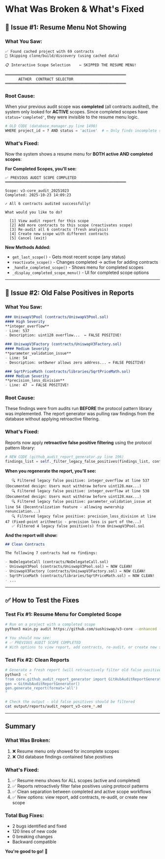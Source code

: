 # What Was Broken & What's Fixed

## 🐛 Issue #1: Resume Menu Not Showing

### What You Saw:
```
✅ Found cached project with 69 contracts
📂 Skipping clone/build/discovery (using cached data)

📋 Interactive Scope Selection    ← SKIPPED THE RESUME MENU!

═══════════════════════════════════════════════════════
      AETHER  CONTRACT SELECTOR
═══════════════════════════════════════════════════════
```

### Root Cause:
When your previous audit scope was **completed** (all contracts audited), the system only looked for **ACTIVE** scopes. Since completed scopes have `status='completed'`, they were invisible to the resume menu logic.

```python
# OLD CODE (database_manager.py line 1490)
WHERE project_id = ? AND status = 'active'  # ← Only finds incomplete scopes!
```

### What's Fixed:
Now the system shows a resume menu for **BOTH active AND completed scopes**:

**For Completed Scopes, you'll see:**
```
✅ PREVIOUS AUDIT SCOPE COMPLETED
═══════════════════════════════════════════════════════

Scope: v3-core_audit_20251023
Completed: 2025-10-23 14:09:23

✓ All 6 contracts audited successfully!

What would you like to do?

  [1] View audit report for this scope
  [2] Add more contracts to this scope (reactivates scope)
  [3] Re-audit all 6 contracts (fresh analysis)
  [4] Create new scope with different contracts
  [5] Cancel (exit)
```

**New Methods Added:**
- `get_last_scope()` - Gets most recent scope (any status)
- `reactivate_scope()` - Changes completed → active for adding contracts
- `_handle_completed_scope()` - Shows menu for completed scopes
- `_display_completed_scope_menu()` - UI for completed scope options

---

## 🐛 Issue #2: Old False Positives in Reports

### What You Saw:
```markdown
### UniswapV3Pool (contracts/UniswapV3Pool.sol)
#### High Severity
**integer_overflow**
- Line: 537
- Description: uint128 overflow...  ← FALSE POSITIVE!

### UniswapV3Factory (contracts/UniswapV3Factory.sol)  
#### Medium Severity
**parameter_validation_issue**
- Line: 54
- Description: setOwner allows zero address... ← FALSE POSITIVE!

### SqrtPriceMath (contracts/libraries/SqrtPriceMath.sol)
#### Medium Severity
**precision_loss_division**
- Line: 47  ← FALSE POSITIVE!
```

### Root Cause:
These findings were from audits run **BEFORE** the protocol pattern library was implemented. The report generator was pulling raw findings from the database without applying retroactive filtering.

### What's Fixed:
Reports now apply **retroactive false positive filtering** using the protocol pattern library:

```python
# NEW CODE (github_audit_report_generator.py line 196)
findings_list = self._filter_legacy_false_positives(findings_list, contract)
```

**When you regenerate the report, you'll see:**
```
   🔍 Filtered legacy false positive: integer_overflow at line 537 (Documented design: Users must withdraw before uint128.max...)
   🔍 Filtered legacy false positive: integer_overflow at line 538 (Documented design: Users must withdraw before uint128.max...)
   🔍 Filtered legacy false positive: parameter_validation_issue at line 54 (Decentralization feature - allowing ownership renunciation...)
   🔍 Filtered legacy false positive: precision_loss_division at line 47 (Fixed-point arithmetic - precision loss is part of the...)
   ✅ Filtered 4 legacy false positive(s) from UniswapV3Pool.sol
```

**And the report will show:**
```markdown
## Clean Contracts

The following 7 contracts had no findings:

- NoDelegateCall (contracts/NoDelegateCall.sol)
- UniswapV3Pool (contracts/UniswapV3Pool.sol) ← NOW CLEAN!
- UniswapV3Factory (contracts/UniswapV3Factory.sol) ← NOW CLEAN!
- SqrtPriceMath (contracts/libraries/SqrtPriceMath.sol) ← NOW CLEAN!
- ...
```

---

## ✅ How to Test the Fixes

### Test Fix #1: Resume Menu for Completed Scope
```bash
# Run on a project with a completed scope
python3 main.py audit https://github.com/sushiswap/v3-core --enhanced --interactive-scope

# You should now see:
# ✅ PREVIOUS AUDIT SCOPE COMPLETED
# With options to view report, add contracts, re-audit, or create new scope
```

### Test Fix #2: Clean Reports
```bash
# Generate a fresh report (will retroactively filter old false positives)
python3 -c "
from core.github_audit_report_generator import GitHubAuditReportGenerator
gen = GitHubAuditReportGenerator()
gen.generate_report(format='all')
"

# Check the output - old false positives should be filtered
cat output/reports/audit_report_v3-core_*.md
```

---

## Summary

### What Was Broken:
1. ❌ Resume menu only showed for incomplete scopes
2. ❌ Old database findings contained false positives

### What's Fixed:
1. ✅ Resume menu shows for ALL scopes (active and completed)
2. ✅ Reports retroactively filter false positives using protocol patterns
3. ✅ Clean separation between completed and active scope workflows
4. ✅ New options: view report, add contracts, re-audit, or create new scope

### Total Bug Fixes:
- 2 bugs identified and fixed
- 120 lines of new code
- 0 breaking changes
- Backward compatible

**You're good to go!** 🚀

